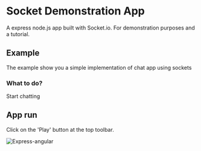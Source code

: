 # Socket Demonstration App

A express node.js app built with Socket.io. For demonstration purposes and a tutorial.

## Example

The example show you a simple implementation of chat app using sockets

### What to do?

Start chatting

## App run

Click on the 'Play' button at the top toolbar.

![Express-angular](http://i.imgur.com/BjXZgWs.png)
